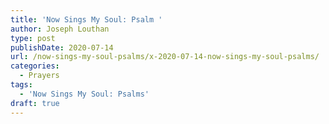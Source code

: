 ```yaml
---
title: 'Now Sings My Soul: Psalm '
author: Joseph Louthan
type: post
publishDate: 2020-07-14
url: /now-sings-my-soul-psalms/x-2020-07-14-now-sings-my-soul-psalms/
categories:
  - Prayers
tags:
  - 'Now Sings My Soul: Psalms'
draft: true
---
```

